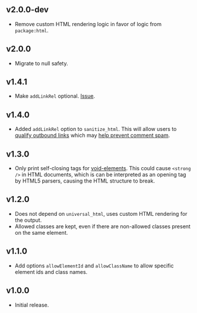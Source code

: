 ## v2.0.0-dev
 * Remove custom HTML rendering logic in favor of logic from `package:html`.

## v2.0.0
 * Migrate to null safety.

## v1.4.1
 * Make `addLinkRel` optional. [Issue](https://github.com/google/dart-neats/issues/71).

## v1.4.0
 * Added `addLinkRel` option to `sanitize_html`. This will allow users to
   [qualify outbound links](https://support.google.com/webmasters/answer/96569)
   which may [help prevent comment spam](https://support.google.com/webmasters/answer/81749).

## v1.3.0
 * Only print self-closing tags for
   [void-elements](https://www.w3.org/TR/html5/syntax.html#void-elements).
   This could cause `<strong />` in HTML documents, which is can be interpreted
   as an opening tag by HTML5 parsers, causing the HTML structure to break.

## v1.2.0
 * Does not depend on `universal_html`, uses custom HTML rendering for the output.
 * Allowed classes are kept, even if there are non-allowed classes present on the same element.

## v1.1.0
 * Add options `allowElementId` and `allowClassName` to allow specific element
   ids and class names.

## v1.0.0
 * Initial release.
